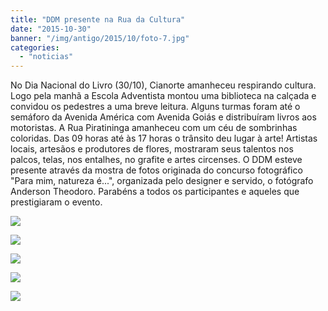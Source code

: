 ```yaml
---
title: "DDM presente na Rua da Cultura"
date: "2015-10-30"
banner: "/img/antigo/2015/10/foto-7.jpg"
categories: 
  - "noticias"
---
```



No Dia Nacional do Livro (30/10), Cianorte amanheceu respirando cultura. Logo pela manhã a Escola Adventista montou uma biblioteca na calçada e convidou os pedestres a uma breve leitura. Alguns turmas foram até o semáforo da Avenida América com Avenida Goiás e distribuíram livros aos motoristas. A Rua Piratininga amanheceu com um céu de sombrinhas coloridas. Das 09 horas até às 17 horas o trânsito deu lugar à arte! Artistas locais, artesãos e produtores de flores, mostraram seus talentos nos palcos, telas, nos entalhes, no grafite e artes circenses. O DDM esteve presente através da mostra de fotos originada do concurso fotográfico "Para mim, natureza é...", organizada pelo designer e servido, o fotógrafo Anderson Theodoro. Parabéns a todos os participantes e aqueles que prestigiaram o evento.

<!--more-->

![](/img/antigo/2015/10/foto-7.jpg) 

![](/img/antigo/2015/10/foto-6.jpg) 

![](/img/antigo/2015/10/foto-5.jpg)

![](/img/antigo/2015/10/foto-4.jpg)

![](/img/antigo/2015/10/foto-3.jpg)
